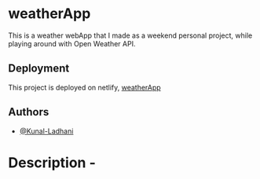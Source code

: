 # weatherApp

This is a weather webApp that I made as a weekend personal project, while playing around with Open Weather API.

## Deployment

This project is deployed on netlify, [weatherApp](https://weather-app-kladhani.netlify.app/)

## Authors

- [@Kunal-Ladhani](https://github.com/Kunal-Ladhani)


# Description -
